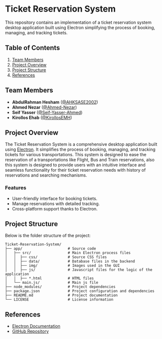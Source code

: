 # Ticket Reservation System 
This repository contains an implementation of a ticket reservation system desktop application built using Electron simplifying the process of booking, managing, and tracking tickets.
## Table of Contents 
1. [Team Members](#team-members-)
2. [Project Overview](#project-overview)
3. [Project Structure](#project-structure)
4. [References](#references)
   
## Team Members 
- **AbdulRahman Hesham** ([@AHKSASE2002](https://github.com/AHKSASE2002))
- **Ahmed Nezar** ([@Ahmed-Nezar](https://github.com/Ahmed-Nezar))
- **Seif Yasser** ([@Seif-Yasser-Ahmed](https://github.com/Seif-Yasser-Ahmed))
- **Kirollos Ehab** ([@KirollosEMH](https://github.com/KirollosEMH))
  
## Project Overview 
The Ticket Reservation System is a comprehensive desktop application built using [Electron](https://www.electronjs.org/). It simplifies the process of booking, managing, and tracking tickets for various transportations. This system is designed to ease the reservation of a transportations like Flight, Bus and Train reservations, also this system is designed to provide users with an intuitive interface and seamless functionality for their ticket reservation needs with history of reservations and searching mechanisms. 

### Features
- User-friendly interface for booking tickets.
- Manage reservations with detailed tracking.
- Cross-platform support thanks to Electron.

## Project Structure
Below is the folder structure of the project:

```
Ticket-Reservation-System/
├── app/                     # Source code
│   ├── src/                 # Main Electron process files
│   │  ├── css/              # Source CSS files
│   │  ├── data/             # Database files in the backend
│   │  ├── img/              # Images used in the GUI
│   │  ├── js/               # Javascript files for the logic of the application
│   │  ├── *.html            # HTML files
│   └── main.js/             # Main js file
├── node_modules/            # Project dependencies
├── package.json             # Project configuration and dependencies
├── README.md                # Project documentation
└── LICENSE                  # License information
```



## References
- [Electron Documentation](https://www.electronjs.org/docs/latest)
- [GitHub Repository](https://github.com/Seif-Yasser-Ahmed/Ticket-Reservation-System)

